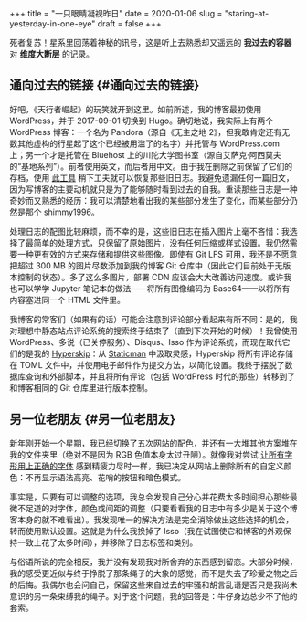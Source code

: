 +++
title = "一只眼睛凝视昨日"
date = 2020-01-06
slug = "staring-at-yesterday-in-one-eye"
draft = false
+++

死者复苏！星系里回荡着神秘的讯号，这是听上去熟悉却又遥远的 **我过去的容器** 对 **维度大断层** 的记录。


## 通向过去的链接 {#通向过去的链接}

好吧，《天行者崛起》的玩笑就开到这里。如前所述，我的博客最初使用 WordPress，并于 2017-09-01 切换到 Hugo。确切地说，我实际上有两个 WordPress 博客：一个名为 Pandora（源自《无主之地 2》，但我敢肯定还有无数其他虚构的行星起了这个已经被用滥了的名字）并托管与 WordPress.com 上；另一个才是托管在 Bluehost 上的川陀大学图书室（源自艾萨克·阿西莫夫的“基地系列”）。前者使用英文，而后者用中文。由于我在删除之前保留了它们的存档，使用 [此工具](https://github.com/SchumacherFM/wordpress-to-hugo-exporter) 稍下工夫就可以恢复那些旧日志。我避免遗漏任何一篇旧文，因为写博客的主要动机就只是为了能够随时看到过去的自我。重读那些日志是一种奇妙而又熟悉的经历：我可以清楚地看出我的某些部分发生了变化，而某些部分仍然是那个 shimmy1996。

处理日志的配图比较麻烦，而不幸的是，这些旧日志在插入图片上毫不吝惜：我选择了最简单的处理方式，只保留了原始图片，没有任何压缩或样式设置。我仍然需要一种更有效的方式来存储和提供这些图像。即使有 Git LFS 可用，我还是不愿意把超过 300 MB 的图片尽数添加到我的博客 Git 仓库中（因此它们目前处于无版本控制的状态）。多了这么多图片，部署 CDN 应该会大大改善访问速度。或许我也可以学学 Jupyter 笔记本的做法——将所有图像编码为 Base64——以将所有内容塞进同一个 HTML 文件里。

我博客的常客们（如果有的话）可能会注意到评论部分看起来有所不同：是的，我对理想中静态站点评论系统的搜索终于结束了（直到下次开始的时候）！我曾使用 WordPress、多说（已关停服务）、Disqus、Isso 作为评论系统，而现在取代它们的是我的 [Hyperskip](https://git.shimmy1996.com/shimmy1996/hugo-hyperskip)：从 [Staticman](https://staticman.net/) 中汲取灵感，Hyperskip 将所有评论存储在 TOML 文件中，并使用电子邮件作为提交方法，以简化设置。我终于摆脱了数据库查询和外部脚本，并且将所有评论（包括 WordPress 时代的那些）转移到了和博客相同的 Git 仓库里进行版本控制。


## 另一位老朋友 {#另一位老朋友}

新年刚开始一个星期，我已经切换了五次网站的配色，并还有一大堆其他方案堆在我的文件夹里（绝对不是因为 RGB 色值本身太过丑陋）。就像我对尝试 [让所有字形用上正确的字体](/zh/posts/2019-12-01-fun-with-fonts-on-the-web/) 感到精疲力尽时一样，我已决定从网站上删除所有的自定义颜色：不再显示语法高亮、花哨的按钮和暗色模式。

事实是，只要有可以调整的选项，我总会发现自己分心并花费太多时间担心那些最微不足道的对字体，颜色或间距的调整（只要看看我的日志中有多少是关于这个博客本身的就不难看出）。我发现唯一的解决方法是完全消除做出这些选择的机会，转而使用默认设置。这就是为什么我换掉了 Isso（我在试图使它和博客的外观保持一致上花了太多时间），并移除了日志标签和类别。

与俗语所说的完全相反，我并没有发现我对所舍弃的东西感到留恋。大部分时候，我的感受更近似与终于挣脱了那条绳子的大象的感觉，而不是失去了珍爱之物之后的后悔。我偶尔也会问自己，保留这些来自过去的牢骚和胡言乱语是否只是我尚未意识的另一条束缚我的绳子。对于这个问题，我的回答是：牛仔身边总少不了他的套索。
